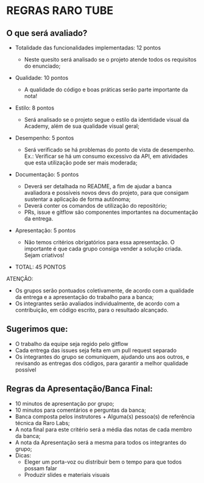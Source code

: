 # REGRAS RARO TUBE

## O que será avaliado?

  - Totalidade das funcionalidades implementadas: 12 pontos
    - Neste quesito será analisado se o projeto atende todos os requisitos do enunciado;

  - Qualidade: 10 pontos
    - A qualidade do código e boas práticas serão parte importante da nota!

  - Estilo: 8 pontos
    - Será analisado se o projeto segue o estilo da identidade visual da Academy, além de sua qualidade visual geral;

  - Desempenho: 5 pontos
    - Será verificado se há problemas do ponto de vista de desempenho. Ex.: Verificar se há um consumo excessivo da API, em atividades que esta utilização pode ser mais moderada;

  - Documentação: 5 pontos
    - Deverá ser detalhada no README, a fim de ajudar a banca avaliadora e possíveis novos devs do projeto, para que consigam sustentar a aplicação de forma autônoma;
    - Deverá conter os comandos de utilização do repositório;
    - PRs, issue e gitflow são componentes importantes na documentação da entrega.

  - Apresentação: 5 pontos
    - Não temos critérios obrigatórios para essa apresentação. O importante é que cada grupo consiga vender a solução criada. Sejam criativos! 

  - TOTAL: 45 PONTOS 

ATENÇÃO:
- Os grupos serão pontuados coletivamente, de acordo com a qualidade da entrega e a apresentação do trabalho para a banca;
- Os integrantes serão avaliados individualmente, de acordo com a contribuição, em código escrito, para o resultado alcançado.

## Sugerimos que:

- O trabalho da equipe seja regido pelo gitflow
- Cada entrega das issues seja feita em um pull request separado
- Os integrantes do grupo se comuniquem, ajudando uns aos outros, e revisando as entregas dos códigos, para garantir a melhor qualidade possível

## Regras da Apresentação/Banca Final:

- 10 minutos de apresentação por grupo;
- 10 minutos para comentários e perguntas da banca;
- Banca composta pelos instrutores + Alguma(s) pessoa(s) de referência técnica da Raro Labs;
- A nota final para este critério será a média das notas de cada membro da banca;
- A nota da Apresentação será a mesma para todos os integrantes do grupo;
- Dicas: 
	- Eleger um porta-voz ou distribuir bem o tempo para que todos possam falar
	- Produzir slides e materiais visuais


